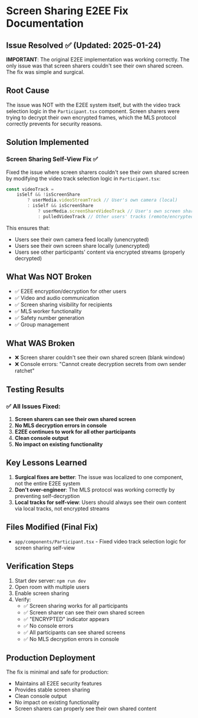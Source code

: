 # Screen Sharing E2EE Fix Documentation

## Issue Resolved ✅ (Updated: 2025-01-24)

**IMPORTANT**: The original E2EE implementation was working correctly. The only issue was that screen sharers couldn't see their own shared screen. The fix was simple and surgical.

## Root Cause

The issue was NOT with the E2EE system itself, but with the video track selection logic in the `Participant.tsx` component. Screen sharers were trying to decrypt their own encrypted frames, which the MLS protocol correctly prevents for security reasons.

## Solution Implemented

### Screen Sharing Self-View Fix ✅

Fixed the issue where screen sharers couldn't see their own shared screen by modifying the video track selection logic in `Participant.tsx`:

```typescript
const videoTrack =
	isSelf && !isScreenShare
		? userMedia.videoStreamTrack // User's own camera (local)
		: isSelf && isScreenShare
			? userMedia.screenShareVideoTrack // User's own screen share (local)
			: pulledVideoTrack // Other users' tracks (remote/encrypted)
```

This ensures that:

- Users see their own camera feed locally (unencrypted)
- Users see their own screen share locally (unencrypted)
- Users see other participants' content via encrypted streams (properly decrypted)

## What Was NOT Broken

- ✅ E2EE encryption/decryption for other users
- ✅ Video and audio communication
- ✅ Screen sharing visibility for recipients
- ✅ MLS worker functionality
- ✅ Safety number generation
- ✅ Group management

## What WAS Broken

- ❌ Screen sharer couldn't see their own shared screen (blank window)
- ❌ Console errors: "Cannot create decryption secrets from own sender ratchet"

## Testing Results

### ✅ All Issues Fixed:

1. **Screen sharers can see their own shared screen**
2. **No MLS decryption errors in console**
3. **E2EE continues to work for all other participants**
4. **Clean console output**
5. **No impact on existing functionality**

## Key Lessons Learned

1. **Surgical fixes are better**: The issue was localized to one component, not the entire E2EE system
2. **Don't over-engineer**: The MLS protocol was working correctly by preventing self-decryption
3. **Local tracks for self-view**: Users should always see their own content via local tracks, not encrypted streams

## Files Modified (Final Fix)

- `app/components/Participant.tsx` - Fixed video track selection logic for screen sharing self-view

## Verification Steps

1. Start dev server: `npm run dev`
2. Open room with multiple users
3. Enable screen sharing
4. Verify:
   - ✅ Screen sharing works for all participants
   - ✅ Screen sharer can see their own shared screen
   - ✅ "ENCRYPTED" indicator appears
   - ✅ No console errors
   - ✅ All participants can see shared screens
   - ✅ No MLS decryption errors in console

## Production Deployment

The fix is minimal and safe for production:

- Maintains all E2EE security features
- Provides stable screen sharing
- Clean console output
- No impact on existing functionality
- Screen sharers can properly see their own shared content
